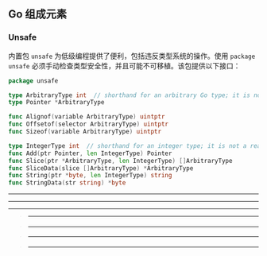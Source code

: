 ## Go 组成元素






### Unsafe 

内置包 `unsafe` 为低级编程提供了便利，包括违反类型系统的操作。使用 `package unsafe` 必须手动检查类型安全性，并且可能不可移植。该包提供以下接口：

```go
package unsafe

type ArbitraryType int  // shorthand for an arbitrary Go type; it is not a real type
type Pointer *ArbitraryType

func Alignof(variable ArbitraryType) uintptr
func Offsetof(selector ArbitraryType) uintptr
func Sizeof(variable ArbitraryType) uintptr

type IntegerType int  // shorthand for an integer type; it is not a real type
func Add(ptr Pointer, len IntegerType) Pointer
func Slice(ptr *ArbitraryType, len IntegerType) []ArbitraryType
func SliceData(slice []ArbitraryType) *ArbitraryType
func String(ptr *byte, len IntegerType) string
func StringData(str string) *byte
```






















---


---


---


>---
#### 


>---
#### 
>---
#### 
>---
#### 